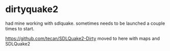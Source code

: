 # dirtyquake2

had mine working with sdlquake. sometimes needs to be launched a couple times to start.

https://github.com/tecan/SDLQuake2-Dirty  moved to here with maps and SDLQuake2 
